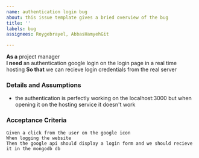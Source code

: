 ```yaml
---
name: authentication login bug
about: this issue template gives a bried overview of the bug
title: ''
labels: bug
assignees: Roygebrayel, AbbasHamyehGit

---
```


**As a** project manager  
 **I need** an authentication google login on the login page in a real time hosting
 **So that** we can recieve login credentials from the real server
   
 ### Details and Assumptions
 * the authentication is perfectly working on the localhost:3000 but when opening it on the hosting service it doesn't work
   
 ### Acceptance Criteria  
   
 ```gherkin
 Given a click from the user on the google icon
 When logging the website
 Then the google api should display a login form and we should recieve it in the mongodb db
 ```
